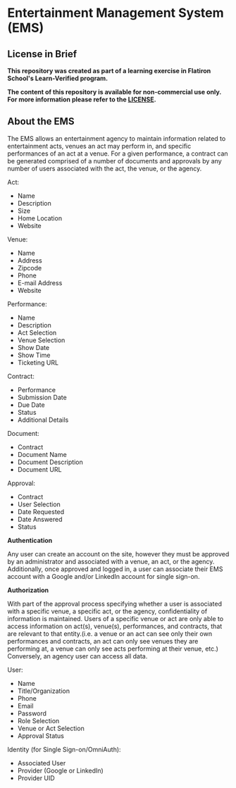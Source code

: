 Entertainment Management System (EMS)
======================================

License in Brief
-----------------
**This repository was created as part of a learning exercise in Flatiron School's Learn-Verified program.**

**The content of this repository is available for non-commercial use only. For more information please refer to the [LICENSE](http://www.binpress.com/license/view/l/993f3cab247ffc88c0932118bf5bf1dd).**

About the EMS
-------------
The EMS allows an entertainment agency to maintain information related to entertainment acts, venues an act may perform in, and specific performances of an act at a venue. For a given performance, a contract can be generated comprised of a number of documents and approvals by any number of users associated with the act, the venue, or the agency.

Act:
 * Name
 * Description
 * Size
 * Home Location
 * Website

Venue:
 * Name
 * Address
 * Zipcode
 * Phone
 * E-mail Address
 * Website

Performance:
 * Name
 * Description
 * Act Selection
 * Venue Selection
 * Show Date
 * Show Time
 * Ticketing URL

 Contract:
 * Performance
 * Submission Date
 * Due Date
 * Status
 * Additional Details

 Document:
 * Contract
 * Document Name
 * Document Description
 * Document URL

 Approval:
 * Contract
 * User Selection
 * Date Requested
 * Date Answered
 * Status

 **Authentication**

 Any user can create an account on the site, however they must be approved by an administrator and associated with a venue, an act, or the agency. Additionally, once approved and logged in, a user can associate their EMS account with a Google and/or LinkedIn account for single sign-on.

 **Authorization**

 With part of the approval process specifying whether a user is associated with a specific venue, a specific act, or the agency, confidentiality of information is maintained. Users of a specific venue or act are only able to access information on  act(s), venue(s), performances, and contracts, that are relevant to that entity.(i.e. a venue or an act can see only their own performances and contracts, an act can only see venues they are performing at, a venue can only see acts performing at their venue, etc.) Conversely, an agency user can access all data.

 User:
 * Name
 * Title/Organization
 * Phone
 * Email
 * Password
 * Role Selection
 * Venue or Act Selection
 * Approval Status

 Identity (for Single Sign-on/OmniAuth):
 * Associated User
 * Provider (Google or LinkedIn)
 * Provider UID
